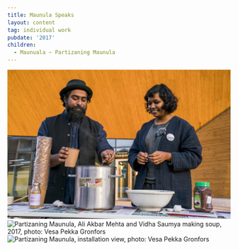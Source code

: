 ```yaml
---
title: Maunula Speaks
layout: content
tag: individual work
pubdate: '2017'
children:
  - Maunuala ~ Partizaning Maunula
---
```

![Partizaning Maunula, Ali Akbar Mehta and Vidha Saumya making soup, 2017, photo: Vesa Pekka Gronfors](/assets/img/partizaningmaunula-ali-vidha-soup_photovesapekkagronfors-web.jpg)
![Partizaning Maunula, Ali Akbar Mehta and Vidha Saumya making soup, 2017, photo: Vesa Pekka Gronfors](/assets/img/partizaningmaunula-Soup2_photovesapekkagronfors-web)
![Partizaning Maunula, installation view, photo: Vesa Pekka Gronfors](/assets/img/partizaningmaunula_photo27_vesapekkagronfors_web)

